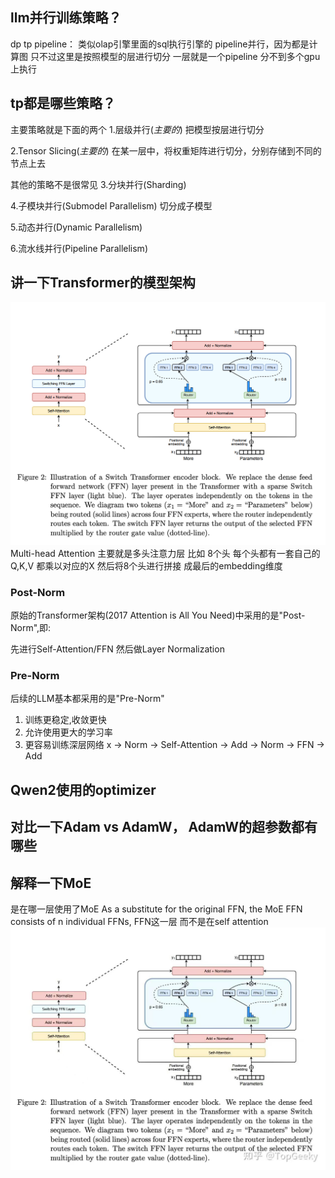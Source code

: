 ## llm并行训练策略？
dp 
tp 
pipeline：
类似olap引擎里面的sql执行引擎的 pipeline并行，因为都是计算图
只不过这里是按照模型的层进行切分 一层就是一个pipeline 分不到多个gpu上执行

## tp都是哪些策略？ 
主要策略就是下面的两个
1.层级并行(*主要的*)
把模型按层进行切分

2.Tensor Slicing(*主要的*)
在某一层中，将权重矩阵进行切分，分别存储到不同的节点上去


其他的策略不是很常见
3.分块并行(Sharding)

4.子模块并行(Submodel Parallelism)
切分成子模型

5.动态并行(Dynamic Parallelism)

6.流水线并行(Pipeline Parallelism)


## 讲一下Transformer的模型架构

![img.png](img.png)
Multi-head Attention
主要就是多头注意力层
比如 8个头 每个头都有一套自己的Q,K,V 都乘以对应的X
然后将8个头进行拼接 成最后的embedding维度 

### Post-Norm
原始的Transformer架构(2017 Attention is All You Need)中采用的是"Post-Norm",即:

先进行Self-Attention/FFN
然后做Layer Normalization

###  Pre-Norm
后续的LLM基本都采用的是"Pre-Norm"
1. 训练更稳定,收敛更快
2. 允许使用更大的学习率
3. 更容易训练深层网络
x -> Norm -> Self-Attention -> Add -> Norm -> FFN -> Add

## Qwen2使用的optimizer


## 对比一下Adam vs AdamW， AdamW的超参数都有哪些


## 解释一下MoE
是在哪一层使用了MoE 
As a substitute for the original FFN, the MoE FFN consists of n individual FFNs, FFN这一层 而不是在self attention
![alt text](f83e2961900567956f0a74e75a17515.jpg)

